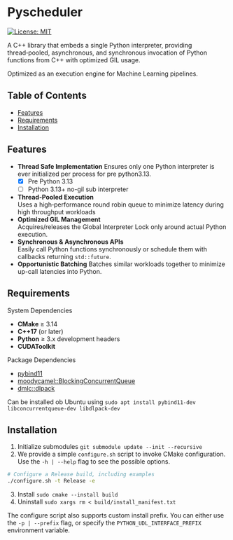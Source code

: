 # Pyscheduler

[![License: MIT](https://img.shields.io/badge/License-MIT-yellow.svg)](https://opensource.org/licenses/MIT)

A C++ library that embeds a single Python interpreter, providing thread‑pooled, asynchronous, and synchronous invocation of Python functions from C++ with optimized GIL usage.

Optimized as an execution engine for Machine Learning pipelines. 

## Table of Contents

- [Features](#features)  
- [Requirements](#requirements)  
- [Installation](#installation)  
<!-- - [Quick Start](#quick-start)  
- [API Reference](#api-reference)  
  - [PyManager](#pyschedulerpymanager)  
  - [InvokeHandler](#pyschedulerpymanagerinvokehandler)  
- [Examples](#examples)  
- [Configuration](#configuration)  
- [Contributing](#contributing)  
- [License](#license)   -->

## Features

- **Thread Safe Implementation** 
  Ensures only one Python interpreter is ever initialized per process for pre python3.13. 
    - [x] Pre Python 3.13 
    - [ ] Python 3.13+ no-gil sub interpreter 
- **Thread‑Pooled Execution**  
  Uses a high‑performance round robin queue to minimize latency during high throughput workloads
- **Optimized GIL Management**  
  Acquires/releases the Global Interpreter Lock only around actual Python execution.
- **Synchronous & Asynchronous APIs**  
  Easily call Python functions synchronously or schedule them with callbacks returning `std::future`.
- **Opportunistic Batching** 
  Batches similar workloads together to minimize up-call latencies into Python.

## Requirements
System Dependencies
- **CMake** ≥ 3.14  
- **C++17** (or later)  
- **Python** ≥ 3.x development headers  
- **CUDAToolkit**

Package Dependencies
- [pybind11](https://github.com/pybind/pybind11)  
- [moodycamel::BlockingConcurrentQueue](https://github.com/cameron314/concurrentqueue)  
- [dmlc::dlpack](https://github.com/dmlc/dlpack.git)

Can be installed ob Ubuntu using `sudo apt install pybind11-dev libconcurrentqueue-dev libdlpack-dev`

## Installation
1. Initialize submodules `git submodule update --init --recursive`
2. We provide a simple `configure.sh` script to invoke CMake configuration. Use the `-h | --help` flag to see the possible options.
```bash
# Configure a Release build, including examples
./configure.sh -t Release -e
```
3. Install `sudo cmake --install build`
3. Uninstall `sudo xargs rm < build/install_manifest.txt`

The configure script also supports custom install prefix. You can either use the `-p | --prefix` flag, or specify the `PYTHON_UDL_INTERFACE_PREFIX` environment variable.
